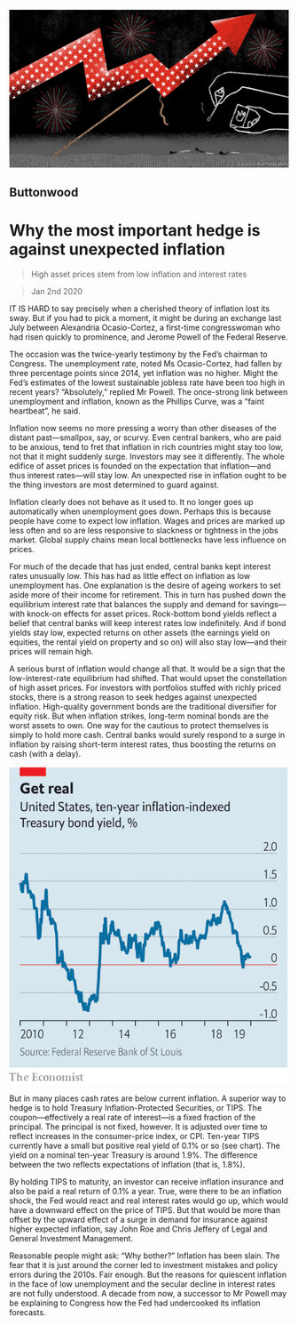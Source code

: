 ![](./images/20200104_FND010.jpg)

## Buttonwood

# Why the most important hedge is against unexpected inflation

> High asset prices stem from low inflation and interest rates

> Jan 2nd 2020

IT IS HARD to say precisely when a cherished theory of inflation lost its sway. But if you had to pick a moment, it might be during an exchange last July between Alexandria Ocasio-Cortez, a first-time congresswoman who had risen quickly to prominence, and Jerome Powell of the Federal Reserve.

The occasion was the twice-yearly testimony by the Fed’s chairman to Congress. The unemployment rate, noted Ms Ocasio-Cortez, had fallen by three percentage points since 2014, yet inflation was no higher. Might the Fed’s estimates of the lowest sustainable jobless rate have been too high in recent years? “Absolutely,” replied Mr Powell. The once-strong link between unemployment and inflation, known as the Phillips Curve, was a “faint heartbeat”, he said.

Inflation now seems no more pressing a worry than other diseases of the distant past—smallpox, say, or scurvy. Even central bankers, who are paid to be anxious, tend to fret that inflation in rich countries might stay too low, not that it might suddenly surge. Investors may see it differently. The whole edifice of asset prices is founded on the expectation that inflation—and thus interest rates—will stay low. An unexpected rise in inflation ought to be the thing investors are most determined to guard against.

Inflation clearly does not behave as it used to. It no longer goes up automatically when unemployment goes down. Perhaps this is because people have come to expect low inflation. Wages and prices are marked up less often and so are less responsive to slackness or tightness in the jobs market. Global supply chains mean local bottlenecks have less influence on prices.

For much of the decade that has just ended, central banks kept interest rates unusually low. This has had as little effect on inflation as low unemployment has. One explanation is the desire of ageing workers to set aside more of their income for retirement. This in turn has pushed down the equilibrium interest rate that balances the supply and demand for savings—with knock-on effects for asset prices. Rock-bottom bond yields reflect a belief that central banks will keep interest rates low indefinitely. And if bond yields stay low, expected returns on other assets (the earnings yield on equities, the rental yield on property and so on) will also stay low—and their prices will remain high.

A serious burst of inflation would change all that. It would be a sign that the low-interest-rate equilibrium had shifted. That would upset the constellation of high asset prices. For investors with portfolios stuffed with richly priced stocks, there is a strong reason to seek hedges against unexpected inflation. High-quality government bonds are the traditional diversifier for equity risk. But when inflation strikes, long-term nominal bonds are the worst assets to own. One way for the cautious to protect themselves is simply to hold more cash. Central banks would surely respond to a surge in inflation by raising short-term interest rates, thus boosting the returns on cash (with a delay).

![](./images/20200104_FNC856.png)

But in many places cash rates are below current inflation. A superior way to hedge is to hold Treasury Inflation-Protected Securities, or TIPS. The coupon—effectively a real rate of interest—is a fixed fraction of the principal. The principal is not fixed, however. It is adjusted over time to reflect increases in the consumer-price index, or CPI. Ten-year TIPS currently have a small but positive real yield of 0.1% or so (see chart). The yield on a nominal ten-year Treasury is around 1.9%. The difference between the two reflects expectations of inflation (that is, 1.8%).

By holding TIPS to maturity, an investor can receive inflation insurance and also be paid a real return of 0.1% a year. True, were there to be an inflation shock, the Fed would react and real interest rates would go up, which would have a downward effect on the price of TIPS. But that would be more than offset by the upward effect of a surge in demand for insurance against higher expected inflation, say John Roe and Chris Jeffery of Legal and General Investment Management.

Reasonable people might ask: “Why bother?” Inflation has been slain. The fear that it is just around the corner led to investment mistakes and policy errors during the 2010s. Fair enough. But the reasons for quiescent inflation in the face of low unemployment and the secular decline in interest rates are not fully understood. A decade from now, a successor to Mr Powell may be explaining to Congress how the Fed had undercooked its inflation forecasts.